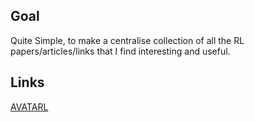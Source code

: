 ## Goal

Quite Simple, to make a centralise collection of all the RL papers/articles/links that I find interesting and useful.



## Links 

[AVATARL](https://tokenbender.com/post.html?id=avatarl)
